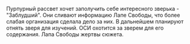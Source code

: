 Пурпурный рассвет хочет заполучить себе интересного зверька - "Заблудший". Они сливают информацию Лапе Свободы, что более слабая организация сделала дело за них.
В дальнейшем планируют отнять зверя для изучений.
ОСИ охотится за зверем для его содержания.
Лапа Свободы жертвы сюжета.